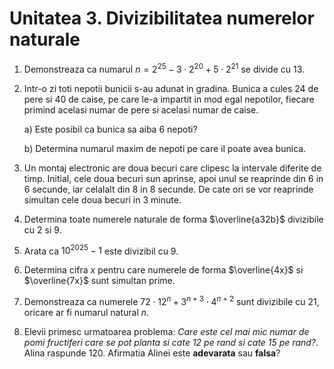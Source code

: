 # Unitatea 3. Divizibilitatea numerelor naturale

1. Demonstreaza ca numarul $n=2^{25}-3\cdot2^{20}+5\cdot2^{21}$ se divide cu $13$.

2. Intr-o zi toti nepotii bunicii s-au adunat in gradina. Bunica a cules $24$ de pere si $40$ de caise, pe care le-a impartit in mod egal nepotilor, fiecare primind acelasi numar de pere si acelasi numar de caise.
   
   a) Este posibil ca bunica sa aiba $6$ nepoti?

   b) Determina numarul maxim de nepoti pe care il poate avea bunica.

3. Un montaj electronic are doua becuri care clipesc la intervale diferite de timp. Initial, cele doua becuri sun aprinse, apoi unul se reaprinde din $6$ in $6$ secunde, iar celalalt din $8$ in $8$ secunde. De cate ori se vor reaprinde simultan cele doua becuri in $3$ minute.

4. Determina toate numerele naturale de forma $\overline{a32b}$ divizibile cu $2$ si $9$.

5. Arata ca $10^{2025} - 1$ este divizibil cu $9$.

6. Determina cifra $x$ pentru care numerele de forma $\overline{4x}$ si $\overline{7x}$ sunt simultan prime.

7. Demonstreaza ca numerele $72\cdot12^{n}+3^{n+3}\cdot4^{n+2}$ sunt divizibile cu $21$, oricare ar fi numarul natural $n$.

8. Elevii primesc urmatoarea problema: _Care este cel mai mic numar de pomi fructiferi care se pot planta si cate 12 pe rand si cate 15 pe rand?_. Alina raspunde $120$. Afirmatia Alinei este **adevarata** sau **falsa**?
